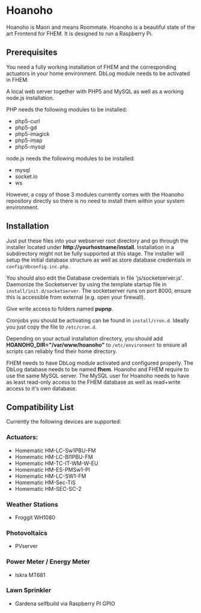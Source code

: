 # Hoanoho
Hoanoho is Maori and means Roommate. Hoanoho is a beautiful state of the art Frontend for FHEM.
It is designed to run a Raspberry Pi.


## Prerequisites

You need a fully working installation of FHEM and the corresponding actuators in your home environment.
DbLog module needs to be activated in FHEM.

A local web server together with PHP5 and MySQL as well as a working node.js installation.

PHP needs the following modules to be installed:

* php5-curl
* php5-gd
* php5-imagick
* php5-imap
* php5-mysql

node.js needs the following modules to be installed:

* mysql
* socket.io
* ws

However, a copy of those 3 modules currently comes with the Hoanoho repository directly so there is no need to install them within your system environment.

## Installation
Just put these files into your webserver root directory and go through the installer located under **http://yourhostname/install**.
Installation in a subdirectory might not be fully supported at this stage.
The installer will setup the initial database structure as well as store database credentials in `config/dbconfig.inc.php`.

You should also edit the Database credentials in file 'js/socketserver.js'.
Daemonize the Socketserver by using the template startup file in `install/init.d/socketserver`.
The socketserver runs on port 8000, ensure this is accessible from external (e.g. open your firewall).

Give write access to folders named **pupnp**.

Cronjobs you should be activating can be found in `install/cron.d`. Ideally you just copy the file to `/etc/cron.d`.

Depending on your actual installation directory, you should add **HOANOHO_DIR="/var/www/hoanoho"** to `/etc/environment` to ensure all scripts can reliably find their home directory.

FHEM needs to have DbLog module activated and configured properly. The DbLog database needs to be named **fhem**.
Hoanoho and FHEM require to use the same MySQL server. The MySQL user for Hoanoho needs to have as least read-only access to the FHEM database as well as read+write access to it's own database.

## Compatibility List

Currently the following devices are supported:

### Actuators:
* Homematic HM-LC-Sw1PBU-FM
* Homematic HM-LC-Bl1PBU-FM
* Homematic HM-TC-IT-WM-W-EU
* Homematic HM-ES-PMSw1-Pl
* Homematic HM-LC-SW1-FM
* Homematic HM-Sec-TiS
* Homematic HM-SEC-SC-2

### Weather Stations
* Froggit WH1080

### Photovoltaics
* PVserver

### Power Meter / Energy Meter
* Iskra MT681

### Lawn Sprinkler
* Gardena selfbuild via Raspberry PI GPIO
